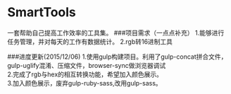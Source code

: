# SmartTools
一套帮助自己提高工作效率的工具集。
###项目需求（一点点补充）
1.能够进行任务管理，并对每天的工作有数据统计。
2.rgb转16进制工具

###进度更新(2015/12/06)
1.使用gulp构建项目。利用了gulp-concat拼合文件，gulp-uglify混淆、压缩文件，browser-sync做浏览器调试<br>
2.完成了rgb与hex的相互转换功能，希望加入颜色展示。<br>
3.加入颜色展示，废弃gulp-ruby-sass,改用gulp-sass。
